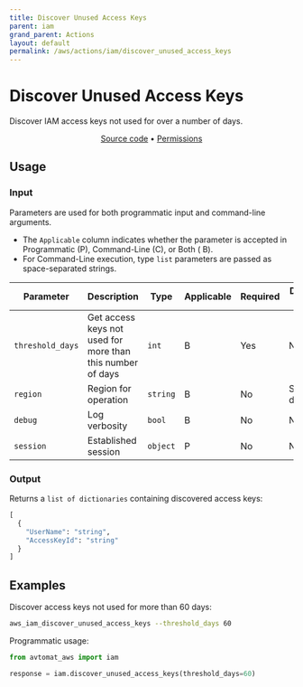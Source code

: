 ```yaml
---
title: Discover Unused Access Keys
parent: iam
grand_parent: Actions
layout: default
permalink: /aws/actions/iam/discover_unused_access_keys
---
```


# Discover Unused Access Keys

Discover IAM access keys not used for over a number of days.<br/>

<p align="center">
   <a href="https://github.com/avtomat-hub/avtomat-aws/tree/main/avtomat_aws/iam/discover_unused_access_keys.py">Source code</a> •
   <a href="/aws/permissions/iam/discover_unused_access_keys">Permissions</a>
</p>

## Usage

### Input

Parameters are used for both programmatic input and command-line arguments.<br/>

- The `Applicable` column indicates whether the parameter is accepted in Programmatic (P), Command-Line (C), or Both (
  B).<br/>
- For Command-Line execution, type `list` parameters are passed as space-separated strings.

| Parameter        | Description                                                | Type     | Applicable | Required | Default value   |
|------------------|------------------------------------------------------------|----------|------------|----------|-----------------|
| `threshold_days` | Get access keys not used for more than this number of days | `int`    | B          | Yes      | None            |
| `region`         | Region for operation                                       | `string` | B          | No       | Session default |
| `debug`          | Log verbosity                                              | `bool`   | B          | No       | None            |
| `session`        | Established session                                        | `object` | P          | No       | None            |

### Output

Returns a `list of dictionaries` containing discovered access keys:

```python
[
  {
    "UserName": "string",
    "AccessKeyId": "string"
  }
]
```

## Examples

Discover access keys not used for more than 60 days:

```bash
aws_iam_discover_unused_access_keys --threshold_days 60
```

Programmatic usage:

```python
from avtomat_aws import iam

response = iam.discover_unused_access_keys(threshold_days=60)
```